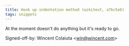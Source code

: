 ```yaml
---
title: Hook up indentation method (wikitext, a7bc5e6)
tags: snippets
---
```


At the moment doesn't do anything but it's ready to go.

Signed-off-by: Wincent Colaiuta &lt;win@wincent.com&gt;
